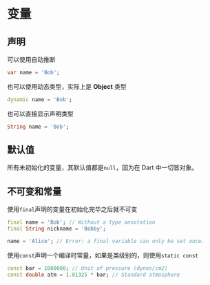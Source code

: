 # 变量

## 声明

可以使用自动推断
```dart
var name = 'Bob';
```

也可以使用动态类型，实际上是 **Object** 类型
```dart
dynamic name = 'Bob';
```

也可以直接显示声明类型
```dart
String name = 'Bob';
```

## 默认值

所有未初始化的变量，其默认值都是`null`，因为在 Dart 中一切皆对象。

## 不可变和常量

使用`final`声明的变量在初始化完毕之后就不可变

```dart
final name = 'Bob'; // Without a type annotation
final String nickname = 'Bobby';

name = 'Alice'; // Error: a final variable can only be set once.
```

使用`const`声明一个编译时常量，如果是类级别的，则使用`static const`

```dart
const bar = 1000000; // Unit of pressure (dynes/cm2)
const double atm = 1.01325 * bar; // Standard atmosphere
```